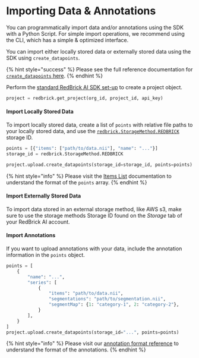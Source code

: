 # Importing Data & Annotations

You can programmatically import data and/or annotations using the SDK with a Python Script. For simple import operations, we recommend using the CLI, which has a simple & optimized interface.&#x20;

You can import either locally stored data or externally stored data using the SDK using `create_datapoints`.

{% hint style="success" %}
Please see the full reference documentation for [`create_datapoints` here](https://redbrick-sdk.readthedocs.io/en/stable/sdk.html#redbrick.upload.Upload.create\_datapoints).
{% endhint %}

Perform the [standard RedBrick AI SDK set-up](./#initializing-the-redbrick-sdk-in-python) to create a project object.

```python
project = redbrick.get_project(org_id, project_id, api_key)
```

#### Import Locally Stored Data

To import locally stored data, create a list of `points` with relative file paths to your locally stored data, and use the [`redbrick.StorageMethod.REDBRICK`](https://redbrick-sdk.readthedocs.io/en/stable/sdk.html#redbrick.StorageMethod) storage ID.&#x20;

```python
points = [{"items": ["path/to/data.nii"], "name": "..."}]
storage_id = redbrick.StorageMethod.REDBRICK

project.upload.create_datapoints(storage_id=storage_id, points=points)
```

{% hint style="info" %}
Please visit the [Items List](../../importing-data/import-cloud-data.md#items-list) documentation to understand the format of the `points` array.
{% endhint %}

#### Import Externally Stored Data

To import data stored in an external storage method, like AWS s3, make sure to use the storage methods Storage ID found on the _Storage_ tab of your RedBrick AI account.

#### Import Annotations

If you want to upload annotations with your data, include the annotation information in the `points` object.

```python
points = [
    {
        "name": "...",
        "series": [
            {
                "items": "path/to/data.nii",
                "segmentations": "path/to/segmentation.nii",
                "segmentMap": {1: "category-1", 2: "category-2"},
            }
        ],
    }
]
project.upload.create_datapoints(storage_id="...", points=points)
```

{% hint style="info" %}
Please visit our [annotation format reference](../format-reference.md) to understand the format of the annotations.
{% endhint %}
